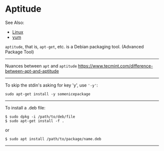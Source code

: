 # Aptitude

See Also:
- [Linux](Linux.md)
- [yum](Yum.md)


`aptitude`, that is, `apt-get`, etc. is a Debian packaging tool.
 (Advanced Package Tool)

---

Nuances between `apt` and `aptitude`
https://www.tecmint.com/difference-between-apt-and-aptitude

---

To skip the stdin's asking for key 'y', use `'-y'`:

    sudo apt-get install -y somenicepackage
    
---

To install a .deb file:
    
    $ sudo dpkg -i /path/to/deb/file
    $ sudo apt-get install -f .

or

    $ sudo apt install /path/to/package/name.deb
    
---